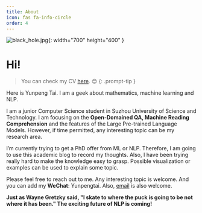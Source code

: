 ```yaml
---
title: About
icon: fas fa-info-circle
order: 4
---
```


![black_hole.jpg](/2022/06/19/ztF8gu1RnYJW4KV.jpg){: width="700" height="400" }

# Hi!

> You can check my CV [here](https://drive.google.com/file/d/1ZFe4ZL1FHW7UGC_Lxmqo8sLYAZURUMja/view?usp=sharing).  :blush: 
{: .prompt-tip }

Here is Yunpeng Tai. I am a geek about mathematics, machine learning and NLP. 

I am a junior Computer Science student in Suzhou University of Science and Technology. I am focusing on the <b>Open-Domained QA, Machine Reading Comprehension</b> and the features of the Large Pre-trained Language Models. However, if time permitted, any interesting topic can be my research area.

I’m currently trying to get a PhD offer from ML or NLP. Therefore, I am going to use this academic blog to record my thoughts. Also, I have been trying really hard to make the knowledge easy to grasp. Possible visualization or examples can be used to explain some topic.

Please feel free to reach out to me. Any interesting topic is welcome. And you can add my <b>WeChat</b>: Yunpengtai. Also, [email](mailto:yunpengtai.typ@gmail.com) is also welcome.

<b>Just as Wayne Gretzky said, "I skate to where the puck is going to be not where it has been." The exciting future of NLP is coming!</b>
